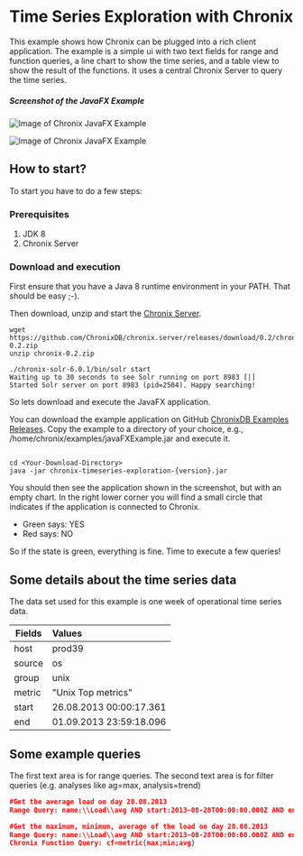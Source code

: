 # Time Series Exploration with Chronix
This example shows how Chronix can be plugged into a rich client application. 
The example is a simple ui with two text fields for range and function queries, a line chart to show the time series, and a table view to show the result of the functions.
It uses a central Chronix Server to query the time series. 
##### Screenshot of the JavaFX Example
![Image of Chronix JavaFX Example](https://raw.githubusercontent.com/ChronixDB/chronix.examples/master/img/Chart-0.2.png)

![Image of Chronix JavaFX Example](https://raw.githubusercontent.com/ChronixDB/chronix.examples/master/img/Result-0.2.png)

## How to start?
To start you have to do a few steps:

### Prerequisites
1. JDK 8
2. Chronix Server 

### Download and execution
First ensure that you have a Java 8 runtime environment in your PATH. 
That should be easy ;-).

Then download, unzip and start  the [Chronix Server](https://github.com/ChronixDB/chronix.server/releases/tag/0.2).
```
wget https://github.com/ChronixDB/chronix.server/releases/download/0.2/chronix-0.2.zip
unzip chronix-0.2.zip

./chronix-solr-6.0.1/bin/solr start
Waiting up to 30 seconds to see Solr running on port 8983 [|]  
Started Solr server on port 8983 (pid=2504). Happy searching!
```
So lets download and execute the JavaFX application.

You can download the example application on GitHub [ChronixDB Examples Releases](https://github.com/ChronixDB/chronix.examples/releases). 
Copy the example to a directory of your choice, e.g., /home/chronix/examples/javaFXExample.jar and execute it.

```Shell

cd <Your-Download-Directory>
java -jar chronix-timeseries-exploration-{version}.jar
```
You should then see the application shown in the screenshot, but with an empty chart.
In the right lower corner you will find a small circle that indicates if the application is connected to Chronix.
- Green says: YES
- Red says: NO

So if the state is green, everything is fine. Time to execute a few queries!
## Some details about the time series data
The data set used for this example is one week of operational time series data.

| Fields        | Values                     |
| ------------- |:-------------------------- | 
| host          | prod39                     |
| source        | os                         |  
| group         | unix                       |
| metric        | "Unix Top metrics"         |
| start         | 26.08.2013 00:00:17.361    |
| end           | 01.09.2013 23:59:18.096    |

## Some example queries
The first text area is for range queries. 
The second text area is for filter queries (e.g. analyses like ag=max, analysis=trend)
```JSON
#Get the average load on day 28.08.2013
Range Query: name:\\Load\\avg AND start:2013-08-28T00:00:00.000Z AND end:2013-08-29T23:59:59.999Z

#Get the maximum, minimum, average of the load on day 28.08.2013
Range Query: name:\\Load\\avg AND start:2013-08-28T00:00:00.000Z AND end:2013-08-29T23:59:59.999Z
Chronix Function Query: cf=metric{max;min;avg}
```
